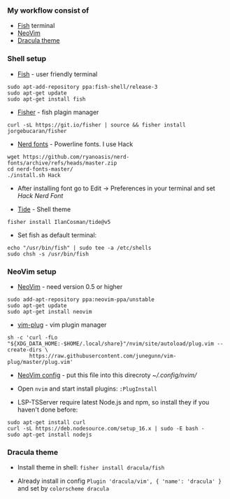 ### My workflow consist of

* [Fish](https://fishshell.com/) terminal
* [NeoVim](https://neovim.io/)
* [Dracula theme](https://draculatheme.com/)


### Shell setup

* [Fish](https://fishshell.com/) - user friendly terminal
```shell
sudo apt-add-repository ppa:fish-shell/release-3
sudo apt-get update
sudo apt-get install fish
```

* [Fisher](https://github.com/jorgebucaran/fisher) - fish plagin manager
```shell
curl -sL https://git.io/fisher | source && fisher install jorgebucaran/fisher
```

* [Nerd fonts](https://github.com/ryanoasis/nerd-fonts) - Powerline fonts. I use Hack
```shell
wget https://github.com/ryanoasis/nerd-fonts/archive/refs/heads/master.zip
cd nerd-fonts-master/
./install.sh Hack
```
* After installing font go to Edit -> Preferences in your terminal and set *Hack Nerd Font*

* [Tide](https://github.com/IlanCosman/tide) - Shell theme
```shell
fisher install IlanCosman/tide@v5
```

* Set fish as default terminal:
```shell
echo "/usr/bin/fish" | sudo tee -a /etc/shells
sudo chsh -s /usr/bin/fish
```


### NeoVim setup

* [NeoVim](https://neovim.io/) - need version 0.5 or higher
```shell
sudo add-apt-repository ppa:neovim-ppa/unstable
sudo apt-get update
sudo apt-get install neovim
```

* [vim-plug]() - vim plugin manager 
```shell
sh -c 'curl -fLo "${XDG_DATA_HOME:-$HOME/.local/share}"/nvim/site/autoload/plug.vim --create-dirs \
       https://raw.githubusercontent.com/junegunn/vim-plug/master/plug.vim'
```

* [NeoVim config](init.vim) - put this file into this direcroty *~/.config/nvim/*

* Open `nvim` and start install plugins: `:PlugInstall`

* LSP-TSServer require latest Node.js and npm, so install they if you haven't done before: 
```shell
sudo apt-get install curl
curl -sL https://deb.nodesource.com/setup_16.x | sudo -E bash -
sudo apt-get install nodejs
```

### Dracula theme

* Install theme in shell: `fisher install dracula/fish`

* Already install in config `Plugin 'dracula/vim', { 'name': 'dracula' }` and set by `colorscheme dracula`

